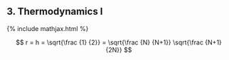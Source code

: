## 3. Thermodynamics I

{% include mathjax.html %}

$$ r = h = \sqrt{\frac {1} {2}} = \sqrt{\frac {N} {N+1}} \sqrt{\frac {N+1} {2N}} $$

